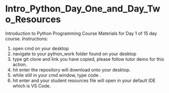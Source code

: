 # Intro_Python_Day_One_and_Day_Two_Resources
Introduction to Python Programming Course Materials for Day 1 of 15 day course.
Instructions:
1. open cmd on your desktop
2. navigate to your python_work folder found on your desktop
3. type git clone and link you have copied, please follow tutor demo for this action.
4. hit enter the repository will download onto your desktop.
5. while still in your cmd window, type code .
6. hit enter and your student resources file will open in your default IDE which is VS Code.
